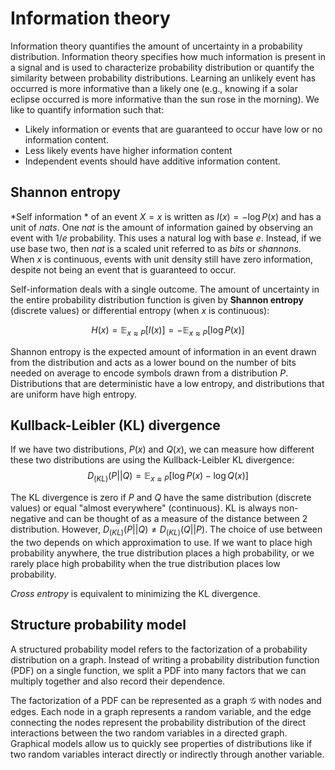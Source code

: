 # Information theory
Information theory quantifies the amount of uncertainty in a probability distribution. Information theory specifies how much information is present in a signal and is used to characterize probability distribution or quantify the similarity between probability distributions. Learning an unlikely event has occurred is more informative than a likely one (e.g., knowing if a solar eclipse occurred is more informative than the sun rose in the morning). We like to quantify information such that:
- Likely information or events that are guaranteed to occur have low or no information content.
- Less likely events have higher information content
- Independent events should have additive information content. 

## Shannon entropy

*Self information * of an event $X = x$ is written as $I(x) = - \log P(x)$ and has a unit of _nats_. One _nat_ is the amount of information gained by observing an event with $1/e$ probability. This uses a natural log with base $e$. Instead, if we use base two, then _nat_ is a scaled unit referred to as _bits_ or _shannons_. When $x$ is continuous, events with unit density still have zero information, despite not being an event that is guaranteed to occur. 

Self-information deals with a single outcome. The amount of uncertainty in the entire probability distribution function is given by **Shannon entropy** (discrete values) or differential entropy (when $x$ is continuous):

$$H(x) = \mathbb{E}_{x\approx P} [I(x)] = -\mathbb{E}_{x\approx P} [\log P(x)]$$

Shannon entropy is the expected amount of information in an event drawn from the distribution and acts as a lower bound on the number of bits needed on average to encode symbols drawn from a distribution $P$. Distributions that are deterministic have a low entropy, and distributions that are uniform have high entropy.  

## Kullback-Leibler (KL) divergence
If we have two distributions, $P(x)$ and $Q(x)$, we can measure how different these two distributions are using the Kullback-Leibler KL divergence:
$$ D_{(KL)} (P || Q) = \mathbb{E}_{x\approx P} [\log P(x) - \log Q(x)]$$

The KL divergence is zero if $P$ and $Q$ have the same distribution (discrete values) or equal "almost everywhere" (continuous). KL is always non-negative and can be thought of as a measure of the distance between 2 distribution. However, $D_{(KL)} (P || Q) \ne D_{(KL)} (Q || P)$. The choice of use between the two depends on which approximation to use. If we want to place high probability anywhere, the true distribution places a high probability, or we rarely place high probability when the true distribution places low probability.

*Cross entropy* is equivalent to minimizing the KL divergence.

## Structure probability model
A structured probability model refers to the factorization of a probability distribution on a graph. Instead of writing a probability distribution function (PDF) on a single function, we split a PDF into many factors that we can multiply together and also record their dependence. 

The factorization of a PDF can be represented as a graph $\mathcal{G}$ with nodes and edges. Each node in a graph represents a random variable, and the edge connecting the nodes represent the probability distribution of the direct interactions between the two random variables in a directed graph. Graphical models allow us to quickly see properties of distributions like if two random variables interact directly or indirectly through another variable.